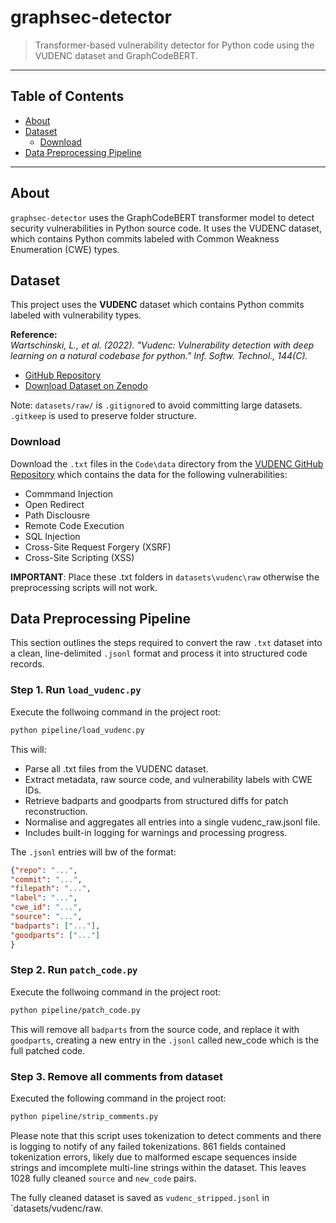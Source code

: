 # graphsec-detector

> Transformer-based vulnerability detector for Python code using the VUDENC dataset and GraphCodeBERT.

---

## Table of Contents

- [About](#about)
- [Dataset](#dataset)
  - [Download](download)
- [Data Preprocessing Pipeline](#data-preprocessing-pipeline)

---

## About

`graphsec-detector` uses the GraphCodeBERT transformer model to detect security vulnerabilities in Python source code. It uses the VUDENC dataset, which contains Python commits labeled with Common Weakness Enumeration (CWE) types.

## Dataset

This project uses the **VUDENC** dataset which contains Python commits labeled with vulnerability types.

**Reference:**  
*Wartschinski, L., et al. (2022). "Vudenc: Vulnerability detection with deep learning on a natural codebase for python." Inf. Softw. Technol., 144(C).*

- [GitHub Repository](https://github.com/LauraWartschinski/VulnerabilityDetection/tree/master)  
- [Download Dataset on Zenodo](https://zenodo.org/records/3559203)

Note: `datasets/raw/` is `.gitignore`d to avoid committing large datasets. `.gitkeep` is used to preserve folder structure.


### Download 

Download the `.txt` files in the `Code\data` directory from the [VUDENC GitHub Repository](https://github.com/LauraWartschinski/VulnerabilityDetection/tree/master) which contains the data for the following vulnerabilities:
- Commmand Injection
- Open Redirect
- Path Disclousre
- Remote Code Execution
- SQL Injection
- Cross-Site Request Forgery (XSRF)
- Cross-Site Scripting (XSS)

**IMPORTANT**: Place these .txt folders in `datasets\vudenc\raw` otherwise the preprocessing scripts will not work. 

## Data Preprocessing Pipeline
This section outlines the steps required to convert the raw `.txt` dataset into a clean, line-delimited `.jsonl` format and process it into structured code records.

### Step 1. Run `load_vudenc.py`

Execute the follwoing command in the project root:
```bash
python pipeline/load_vudenc.py
```

This will:
- Parse all .txt files from the VUDENC dataset.
- Extract metadata, raw source code, and vulnerability labels with CWE IDs.
- Retrieve badparts and goodparts from structured diffs for patch reconstruction.
- Normalise and aggregates all entries into a single vudenc_raw.jsonl file.
- Includes built-in logging for warnings and processing progress.

The `.jsonl` entries will bw of the format:

```json
{"repo": "...", 
"commit": "...", 
"filepath": "...", 
"label": "...", 
"cwe_id": "...", 
"source": "...", 
"badparts": ["..."], 
"goodparts": ["..."]
}
```

### Step 2. Run `patch_code.py`

Execute the follwoing command in the project root:
```bash
python pipeline/patch_code.py
```

This will remove all `badparts` from the source code, and replace it with `goodparts`, creating a new entry in the `.jsonl` called new_code which is the full patched code. 

### Step 3. Remove all comments from dataset

Executed the following command in the project root:
```bash
python pipeline/strip_comments.py
```

Please note that this script uses tokenization to detect comments and there is logging to notify of any failed tokenizations. 861 fields contained tokenization errors, likely due to malformed escape sequences inside strings and imcomplete multi-line strings within the dataset. This leaves 1028 fully cleaned `source` and `new_code` pairs. 

The fully cleaned dataset is saved as `vudenc_stripped.jsonl` in `datasets/vudenc/raw.